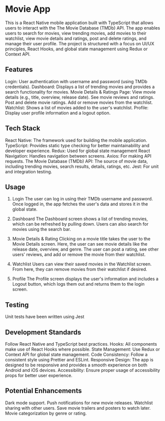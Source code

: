 # **Movie App**
This is a React Native mobile application built with TypeScript that allows users to interact with the The Movie Database (TMDb) API. The app enables users to search for movies, view trending movies, add movies to their watchlist, view movie details and ratings, post and delete ratings, and manage their user profile. The project is structured with a focus on UI/UX principles, React Hooks, and global state management using Redux or Context API.

## Features
Login: User authentication with username and password (using TMDb credentials).
Dashboard: Displays a list of trending movies and provides a search functionality for movies.
Movie Details & Ratings Page:
View movie details (e.g., title, overview, release date).
See movie reviews and ratings.
Post and delete movie ratings.
Add or remove movies from the watchlist.
Watchlist: Shows a list of movies added to the user's watchlist.
Profile: Display user profile information and a logout option.

## Tech Stack

React Native: The framework used for building the mobile application.
TypeScript: Provides static type checking for better maintainability and developer experience.
Redux: Used for global state management 
React Navigation: Handles navigation between screens.
Axios: For making API requests.
The Movie Database (TMDb) API: The source of movie data, including trending movies, search results, details, ratings, etc.
Jest: For unit and integration testing.


## Usage

1. Login
The user can log in using their TMDb username and password. Once logged in, the app fetches the user's data and stores it in the global state.

2. Dashboard
The Dashboard screen shows a list of trending movies, which can be refreshed by pulling down. Users can also search for movies using the search bar.

3. Movie Details & Rating
Clicking on a movie title takes the user to the Movie Details screen. Here, the user can see movie details like the release date, overview, and genre. The user can post a rating, see other users' reviews, and add or remove the movie from their watchlist.

4. Watchlist
Users can view their saved movies in the Watchlist screen. From here, they can remove movies from their watchlist if desired.

5. Profile
The Profile screen displays the user's information and includes a Logout button, which logs them out and returns them to the login screen.

## Testing

Unit tests have been written using Jest

## Development Standards

Follow React Native and TypeScript best practices.
Hooks: All components make use of React Hooks where possible.
State Management: Use Redux or Context API for global state management.
Code Consistency: Follow a consistent style using Prettier and ESLint.
Responsive Design: The app is designed to be responsive and provides a smooth experience on both Android and iOS devices.
Accessibility: Ensure proper usage of accessibility props for better user experience.


## Potential Enhancements

Dark mode support.
Push notifications for new movie releases.
Watchlist sharing with other users.
Save movie trailers and posters to watch later.
Movie categorization by genre or rating.






